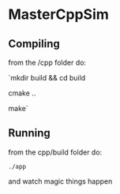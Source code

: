 # MasterCppSim

## Compiling
from the /cpp folder do:

`mkdir build && cd build

cmake .. 

make`


## Running
from the cpp/build folder do:

`./app`

and watch magic things happen
